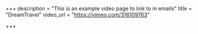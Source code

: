 +++
description = "This is an example video page to link to in emails"
title = "DreamTravel"
video_url = "https://vimeo.com/316109763"

+++
